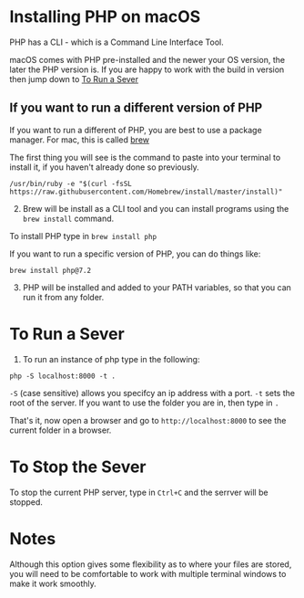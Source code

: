 # Installing PHP on macOS

PHP has a CLI - which is a Command Line Interface Tool.

macOS comes with PHP pre-installed and the newer your OS version, the later the PHP version is. If you are happy to work with the build in version then jump down to [To Run a Sever](#-To-Run-a-Sever)

## If you want to run a different version of PHP

If you want to run a different of PHP, you are best to use a package manager. For mac, this is called [brew](https://brew.sh)

The first thing you will see is the command to paste into your terminal to install it, if you haven't already done so previously.

```
/usr/bin/ruby -e "$(curl -fsSL https://raw.githubusercontent.com/Homebrew/install/master/install)"
```

2. Brew will be install as a CLI tool and you can install programs using the `brew install` command.

To install PHP type in `brew install php`

If you want to run a specific version of PHP, you can do things like:

`brew install php@7.2`


3. PHP will be installed and added to your PATH variables, so that you can run it from any folder.

# To Run a Sever

1. To run an instance of php type in the following:
```
php -S localhost:8000 -t .
```

`-S` (case sensitive) allows you specifcy an ip address with a port.
`-t` sets the root of the server. If you want to use the folder you are in, then type in `.`

That's it, now open a browser and go to `http://localhost:8000` to see the current folder in a browser.

# To Stop the Sever

To stop the current PHP server, type in `Ctrl+C` and the serrver will be stopped.

# Notes

Although this option gives some flexibility as to where your files are stored, you will need to be comfortable to work with multiple terminal windows to make it work smoothly.

